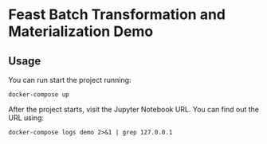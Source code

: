# Feast Batch Transformation and Materialization Demo

## Usage

You can run start the project running:
  
    docker-compose up

  
After the project starts, visit the Jupyter Notebook URL.
You can find out the URL using:

    docker-compose logs demo 2>&1 | grep 127.0.0.1
